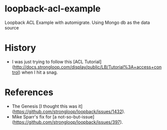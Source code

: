 # loopback-acl-example
Loopback ACL Example with automigrate. Using Mongo db as the data source

# History
* I was just trying to follow this [ACL Tutorial] (http://docs.strongloop.com/display/public/LB/Tutorial%3A+access+control) when I hit a snag.

# References
* The Genesis [I thought this was it] (https://github.com/strongloop/loopback/issues/1432).
* Mike Sparr's fix for [a not-so-but-issue] (https://github.com/strongloop/loopback/issues/397).
